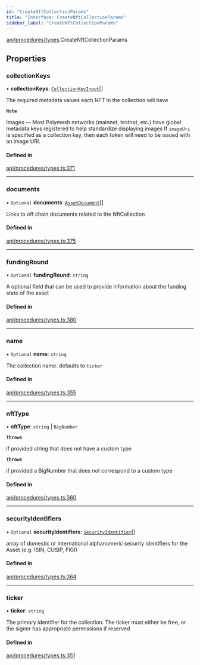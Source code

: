 ```yaml
---
id: "CreateNftCollectionParams"
title: "Interface: CreateNftCollectionParams"
sidebar_label: "CreateNftCollectionParams"
---
```


[api/procedures/types](../../../../../modules/API/Procedures/Types/Types.md).CreateNftCollectionParams

## Properties

### collectionKeys

• **collectionKeys**: [`CollectionKeyInput`](../../../../../modules/API/Procedures/Types/Types.md#collectionkeyinput)[]

The required metadata values each NFT in the collection will have

**`Note`**

Images — Most Polymesh networks (mainnet, testnet, etc.) have global metadata keys registered to help standardize displaying images
If `imageUri` is specified as a collection key, then each token will need to be issued with an image URI.

#### Defined in

[api/procedures/types.ts:371](https://github.com/PolymeshAssociation/polymesh-sdk/blob/968f8d70c/src/api/procedures/types.ts#L371)

___

### documents

• `Optional` **documents**: [`AssetDocument`](../../../../Types/AssetDocument/AssetDocument.md)[]

Links to off chain documents related to the NftCollection

#### Defined in

[api/procedures/types.ts:375](https://github.com/PolymeshAssociation/polymesh-sdk/blob/968f8d70c/src/api/procedures/types.ts#L375)

___

### fundingRound

• `Optional` **fundingRound**: `string`

A optional field that can be used to provide information about the funding state of the asset

#### Defined in

[api/procedures/types.ts:380](https://github.com/PolymeshAssociation/polymesh-sdk/blob/968f8d70c/src/api/procedures/types.ts#L380)

___

### name

• `Optional` **name**: `string`

The collection name. defaults to `ticker`

#### Defined in

[api/procedures/types.ts:355](https://github.com/PolymeshAssociation/polymesh-sdk/blob/968f8d70c/src/api/procedures/types.ts#L355)

___

### nftType

• **nftType**: `string` \| `BigNumber`

**`Throws`**

if provided string that does not have a custom type

**`Throws`**

if provided a BigNumber that does not correspond to a custom type

#### Defined in

[api/procedures/types.ts:360](https://github.com/PolymeshAssociation/polymesh-sdk/blob/968f8d70c/src/api/procedures/types.ts#L360)

___

### securityIdentifiers

• `Optional` **securityIdentifiers**: [`SecurityIdentifier`](../../../../Types/SecurityIdentifier/SecurityIdentifier.md)[]

array of domestic or international alphanumeric security identifiers for the Asset (e.g. ISIN, CUSIP, FIGI)

#### Defined in

[api/procedures/types.ts:364](https://github.com/PolymeshAssociation/polymesh-sdk/blob/968f8d70c/src/api/procedures/types.ts#L364)

___

### ticker

• **ticker**: `string`

The primary identifier for the collection. The ticker must either be free, or the signer has appropriate permissions if reserved

#### Defined in

[api/procedures/types.ts:351](https://github.com/PolymeshAssociation/polymesh-sdk/blob/968f8d70c/src/api/procedures/types.ts#L351)
